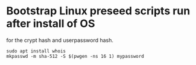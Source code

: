 # Bootstrap Linux preseed scripts run after install of OS

for  the crypt hash and userpassword hash.

    sudo apt install whois
    mkpasswd -m sha-512 -S $(pwgen -ns 16 1) mypassword
